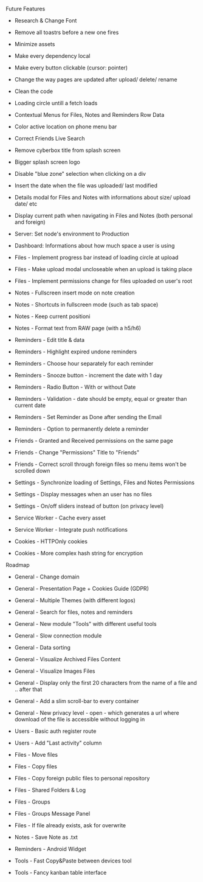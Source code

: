 Future Features

 - Research & Change Font
 - Remove all toastrs before a new one fires
 - Minimize assets
 - Make every dependency local
 - Make every button clickable (cursor: pointer)
 - Change the way pages are updated after upload/ delete/ rename
 - Clean the code
 - Loading circle untill a fetch loads
 - Contextual Menus for Files, Notes and Reminders Row Data 
 - Color active location on phone menu bar
 - Correct Friends Live Search
 - Remove cyberbox title from splash screen
 - Bigger splash screen logo
 - Disable "blue zone" selection when clicking on a div
 - Insert the date when the file was uploaded/ last modified
 - Details modal for Files and Notes with informations about size/ upload date/ etc 
 - Display current path when navigating in Files and Notes (both personal and foreign)

 - Server: Set node's environment to Production 

 - Dashboard: Informations about how much space a user is using

 - Files - Implement progress bar instead of loading circle at upload
 - Files - Make upload modal uncloseable when an upload is taking place
 - Files - Implement permissions change for files uploaded on user's root

 - Notes - Fullscreen insert mode on note creation
 - Notes - Shortcuts in fullscreen mode (such as tab space)
 - Notes - Keep current positioni
 - Notes - Format text from RAW page (with a h5/h6) 

 - Reminders - Edit title & data
 - Reminders - Highlight expired undone reminders
 - Reminders - Choose hour separately for each reminder
 - Reminders - Snooze button - increment the date with 1 day
 - Reminders - Radio Button - With or without Date
 - Reminders - Validation - date should be empty, equal or greater than current date
 - Reminders - Set Reminder as Done after sending the Email
 - Reminders - Option to permanently delete a reminder
 
 - Friends - Granted and Received permissions on the same page
 - Friends - Change "Permissions" Title to "Friends"
 - Friends - Correct scroll through foreign files so menu items won't be scrolled down

 - Settings - Synchronize loading of Settings, Files and Notes Permissions
 - Settings - Display messages when an user has no files
 - Settings - On/off sliders instead of button (on privacy level)

 - Service Worker - Cache every asset
 - Service Worker - Integrate push notifications

 - Cookies - HTTPOnly cookies
 - Cookies - More complex hash string for encryption


Roadmap
  - General - Change domain
  - General - Presentation Page + Cookies Guide (GDPR)
  - General - Multiple Themes (with different logos)
  - General - Search for files, notes and reminders
  - General - New module "Tools" with different useful tools
  - General - Slow connection module
  - General - Data sorting
  - General - Visualize Archived Files Content
  - General - Visualize Images Files
  - General - Display only the first 20 characters from the name of a file and .. after that
  - General - Add a slim scroll-bar to every container
  - General - New privacy level - open - which generates a url where download of the file is accessible without logging in

  - Users - Basic auth register route
  - Users - Add "Last activity" column

  - Files - Move files
  - Files - Copy files
  - Files - Copy foreign public files to personal repository
  - Files - Shared Folders & Log
  - Files - Groups
  - Files - Groups Message Panel
  - Files - If file already exists, ask for overwrite

  - Notes - Save Note as .txt

  - Reminders - Android Widget

  - Tools - Fast Copy&Paste between devices tool
  - Tools - Fancy kanban table interface
